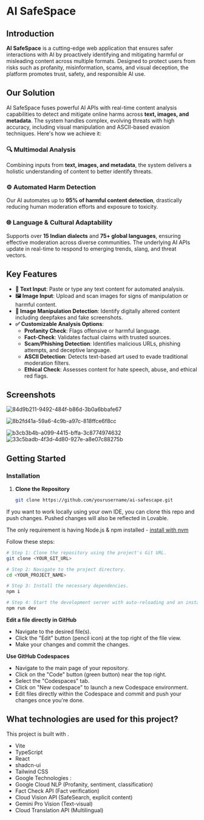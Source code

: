 # AI SafeSpace

## Introduction
**AI SafeSpace** is a cutting-edge web application that ensures safer interactions with AI by proactively identifying and mitigating harmful or misleading content across multiple formats. Designed to protect users from risks such as profanity, misinformation, scams, and visual deception, the platform promotes trust, safety, and responsible AI use.

## Our Solution

AI SafeSpace fuses powerful AI APIs with real-time content analysis capabilities to detect and mitigate online harms across **text, images, and metadata**. The system handles complex, evolving threats with high accuracy, including visual manipulation and ASCII-based evasion techniques. Here's how we achieve it:

### 🔍 Multimodal Analysis  
Combining inputs from **text, images, and metadata**, the system delivers a holistic understanding of content to better identify threats.

### ⚙️ Automated Harm Detection  
Our AI automates up to **95% of harmful content detection**, drastically reducing human moderation efforts and exposure to toxicity.

### 🌐 Language & Cultural Adaptability  
Supports over **15 Indian dialects** and **75+ global languages**, ensuring effective moderation across diverse communities. The underlying AI APIs update in real-time to respond to emerging trends, slang, and threat vectors.

## Key Features

- **📝 Text Input**: Paste or type any text content for automated analysis.
- **🖼️ Image Input**: Upload and scan images for signs of manipulation or harmful content.
- **🧠 Image Manipulation Detection**: Identify digitally altered content including deepfakes and fake screenshots.
- **✅ Customizable Analysis Options**:
  - **Profanity Check**: Flags offensive or harmful language.
  - **Fact-Check**: Validates factual claims with trusted sources.
  - **Scam/Phishing Detection**: Identifies malicious URLs, phishing attempts, and deceptive language.
  - **ASCII Detection**: Detects text-based art used to evade traditional moderation filters.
  - **Ethical Check**: Assesses content for hate speech, abuse, and ethical red flags.

## Screenshots

 ![84d9b211-9492-484f-b86d-3b0a6bbafe67](https://github.com/user-attachments/assets/7ac5c804-0198-414b-9763-0efc72f2a169)

  ![8b2fd41a-59a6-4c9b-a97c-818ffce6f8cc](https://github.com/user-attachments/assets/f7a91112-81a8-4293-8a51-e31da03b252e)

![b3cb3b4b-a099-4415-bffa-3c8774974632](https://github.com/user-attachments/assets/5ef55efe-068d-4350-9929-6e51fc957fbf)
![33c5badb-4f3d-4d80-927e-a8e07c88275b](https://github.com/user-attachments/assets/c1ae7487-fadf-4e1c-976a-4a4af5d604fd)


## Getting Started

### Installation

1. **Clone the Repository**
   ```bash
   git clone https://github.com/yourusername/ai-safescape.git


If you want to work locally using your own IDE, you can clone this repo and push changes. Pushed changes will also be reflected in Lovable.

The only requirement is having Node.js & npm installed - [install with nvm](https://github.com/nvm-sh/nvm#installing-and-updating)

Follow these steps:

```sh
# Step 1: Clone the repository using the project's Git URL.
git clone <YOUR_GIT_URL>

# Step 2: Navigate to the project directory.
cd <YOUR_PROJECT_NAME>

# Step 3: Install the necessary dependencies.
npm i

# Step 4: Start the development server with auto-reloading and an instant preview.
npm run dev
```

**Edit a file directly in GitHub**

- Navigate to the desired file(s).
- Click the "Edit" button (pencil icon) at the top right of the file view.
- Make your changes and commit the changes.

**Use GitHub Codespaces**

- Navigate to the main page of your repository.
- Click on the "Code" button (green button) near the top right.
- Select the "Codespaces" tab.
- Click on "New codespace" to launch a new Codespace environment.
- Edit files directly within the Codespace and commit and push your changes once you're done.

## What technologies are used for this project?

This project is built with .

- Vite
- TypeScript
- React
- shadcn-ui
- Tailwind CSS
- Google Technologies :
- Google Cloud NLP (Profanity, sentiment, classification)
- Fact Check API (Fact verification)
- Cloud Vision API (SafeSearch, explicit content)
- Gemini Pro Vision (Text-visual)
- Cloud Translation API (Multilingual)


